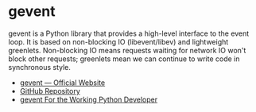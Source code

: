 # gevent

gevent is a Python library that provides a high-level interface to the event loop.
It is based on non-blocking IO (libevent/libev) and lightweight greenlets. Non-blocking IO means requests waiting for network IO won't block other requests; greenlets mean we can continue to write code in synchronous style.

- [gevent — Official Website](http://www.gevent.org/)
- [GitHub Repository](https://github.com/gevent/gevent)
- [gevent For the Working Python Developer](https://sdiehl.github.io/gevent-tutorial/)
